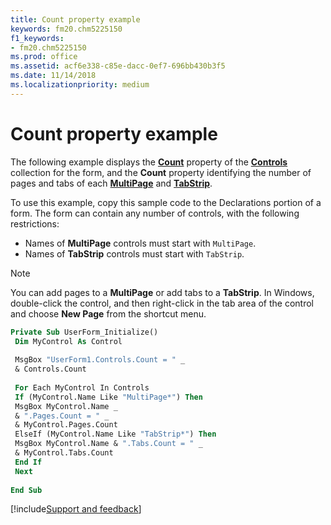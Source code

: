```yaml
---
title: Count property example
keywords: fm20.chm5225150
f1_keywords:
- fm20.chm5225150
ms.prod: office
ms.assetid: acf6e338-c85e-dacc-0ef7-696bb430b3f5
ms.date: 11/14/2018 
ms.localizationpriority: medium
---
```



# Count property example

The following example displays the **[Count](count-property-microsoft-forms.md)** property of the **[Controls](controls-collection-microsoft-forms.md)** collection for the form, and the **Count** property identifying the number of pages and tabs of each **[MultiPage](multipage-control.md)** and **[TabStrip](tabstrip-control.md)**.

To use this example, copy this sample code to the Declarations portion of a form. The form can contain any number of controls, with the following restrictions:

- Names of **MultiPage** controls must start with `MultiPage`.   
- Names of **TabStrip** controls must start with `TabStrip`.
    
> [!NOTE] 
> You can add pages to a **MultiPage** or add tabs to a **TabStrip**. In Windows, double-click the control, and then right-click in the tab area of the control and choose **New Page** from the shortcut menu.


```vb
Private Sub UserForm_Initialize() 
 Dim MyControl As Control 
 
 MsgBox "UserForm1.Controls.Count = " _ 
 & Controls.Count 
 
 For Each MyControl In Controls 
 If (MyControl.Name Like "MultiPage*") Then 
 MsgBox MyControl.Name _ 
 & ".Pages.Count = " _ 
 & MyControl.Pages.Count 
 ElseIf (MyControl.Name Like "TabStrip*") Then 
 MsgBox MyControl.Name & ".Tabs.Count = " _ 
 & MyControl.Tabs.Count 
 End If 
 Next 
 
End Sub
```

[!include[Support and feedback](~/includes/feedback-boilerplate.md)]